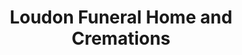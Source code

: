 ---
title: "Loudon Funeral Home and Cremations"
url: /loudon/loudon-funeral-home-and-cremations/
shop: funeral directors
---
